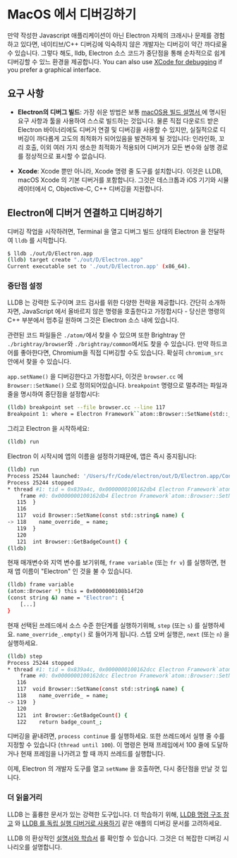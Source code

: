 # MacOS 에서 디버깅하기

만약 작성한 Javascript 애플리케이션이 아닌 Electron 자체의 크래시나 문제를 경험하고 있다면, 네이티브/C++ 디버깅에 익숙하지 않은 개발자는 디버깅이 약간 까다로울 수 있습니다. 그렇다 해도, lldb, Electron 소스 코드가 중단점을 통해 순차적으로 쉽게 디버깅할 수 있느 환경을 제공합니다. You can also use [XCode for debugging](debugging-instructions-macos-xcode.md) if you prefer a graphical interface.

## 요구 사항

* **Electron의 디버그 빌드**: 가장 쉬운 방법은 보통 [macOS용 빌드 설명서 ](build-instructions-osx.md)에 명시된 요구 사항과 툴을 사용하여 스스로 빌드하는 것입니다. 물론 직접 다운로드 받은 Electron 바이너리에도 디버거 연결 및 디버깅을 사용할 수 있지만, 실질적으로 디버깅이 까다롭게 고도의 최적화가 되어있음을 발견하게 될 것입니다: 인라인화, 꼬리 호출, 이외 여러 가지 생소한 최적화가 적용되어 디버거가 모든 변수와 실행 경로를 정상적으로 표시할 수 없습니다.

* **Xcode**: Xcode 뿐만 아니라, Xcode 명령 줄 도구를 설치합니다. 이것은 LLDB, macOS Xcode 의 기본 디버거를 포함합니다. 그것은 데스크톱과 iOS 기기와 시뮬레이터에서 C, Objective-C, C++ 디버깅을 지원합니다.

## Electron에 디버거 연결하고 디버깅하기

디버깅 작업을 시작하려면, Terminal 을 열고 디버그 빌드 상태의 Electron 을 전달하여 `lldb` 를 시작합니다.

```sh
$ lldb ./out/D/Electron.app
(lldb) target create "./out/D/Electron.app"
Current executable set to './out/D/Electron.app' (x86_64).
```

### 중단점 설정

LLDB 는 강력한 도구이며 코드 검사를 위한 다양한 전략을 제공합니다. 간단히 소개하자면, JavaScript 에서 올바르지 않은 명령을 호출한다고 가정합시다 - 당신은 명령의 C++ 부분에서 멈추길 원하며 그것은 Electron 소스 내에 있습니다.

관련된 코드 파일들은 `./atom/`에서 찾을 수 있으며 또한 Brightray 안 `./brightray/browser`와 `./brightray/common`에서도 찾을 수 있습니다. 만약 하드코어를 좋아한다면, Chromium을 직접 디버깅할 수도 있습니다. 확실히 `chromium_src` 안에서 찾을 수 있습니다.

`app.setName()` 을 디버깅한다고 가정합시다, 이것은 `browser.cc` 에 `Browser::SetName()` 으로 정의되어있습니다. `breakpoint` 명령으로 멀추려는 파일과 줄을 명시하여 중단점을 설정합시다:

```sh
(lldb) breakpoint set --file browser.cc --line 117
Breakpoint 1: where = Electron Framework``atom::Browser::SetName(std::__1::basic_string<char, std::__1::char_traits<char>, std::__1::allocator<char> > const&) + 20 at browser.cc:118, address = 0x000000000015fdb4
```

그리고 Electron 을 시작하세요:

```sh
(lldb) run
```

Electron 이 시작시에 앱의 이름을 설정하기때문에, 앱은 즉시 중지됩니다:

```sh
(lldb) run
Process 25244 launched: '/Users/fr/Code/electron/out/D/Electron.app/Contents/MacOS/Electron' (x86_64)
Process 25244 stopped
* thread #1: tid = 0x839a4c, 0x0000000100162db4 Electron Framework`atom::Browser::SetName(this=0x0000000108b14f20, name="Electron") + 20 at browser.cc:118, queue = 'com.apple.main-thread', stop reason = breakpoint 1.1
    frame #0: 0x0000000100162db4 Electron Framework`atom::Browser::SetName(this=0x0000000108b14f20, name="Electron") + 20 at browser.cc:118
   115 	}
   116
   117 	void Browser::SetName(const std::string& name) {
-> 118 	  name_override_ = name;
   119 	}
   120
   121 	int Browser::GetBadgeCount() {
(lldb)
```

현재 매개변수와 지역 변수를 보기위해, `frame variable` (또는 `fr v`) 를 실행하면, 현재 앱 이름이 "Electron" 인 것을 불 수 있습니다.

```sh
(lldb) frame variable
(atom::Browser *) this = 0x0000000108b14f20
(const string &) name = "Electron": {
    [...]
}
```

현재 선택된 쓰레드에서 소스 수준 한단계를 실행하기위해, `step` (또는 `s`) 를 실행하세요. `name_override_.empty()` 로 들어가게 됩니다. 스텝 오버 실행은, `next` (또는 `n`) 을 실행하세요.

```sh
(lldb) step
Process 25244 stopped
* thread #1: tid = 0x839a4c, 0x0000000100162dcc Electron Framework`atom::Browser::SetName(this=0x0000000108b14f20, name="Electron") + 44 at browser.cc:119, queue = 'com.apple.main-thread', stop reason = step in
    frame #0: 0x0000000100162dcc Electron Framework`atom::Browser::SetName(this=0x0000000108b14f20, name="Electron") + 44 at browser.cc:119
   116
   117 	void Browser::SetName(const std::string& name) {
   118 	  name_override_ = name;
-> 119 	}
   120
   121 	int Browser::GetBadgeCount() {
   122 	  return badge_count_;
```

디버깅을 끝내려면, `process continue` 를 실행하세요. 또한 쓰레드에서 실행 줄 수를 지정할 수 있습니다 (`thread until 100`). 이 명령은 현재 프레임에서 100 줄에 도달하거나 현재 프레임을 나가려고 할 때 까지 쓰레드를 실행합니다.

이제, Electron 의 개발자 도구를 열고 `setName` 을 호출하면, 다시 중단점을 만날 것 입니다.

### 더 읽을거리

LLDB 는 훌륭한 문서가 있는 강력한 도구입니다. 더 학습하기 위해, [LLDB 명령 구조 참고](https://developer.apple.com/library/mac/documentation/IDEs/Conceptual/gdb_to_lldb_transition_guide/document/lldb-basics.html#//apple_ref/doc/uid/TP40012917-CH2-SW2) 와 [LLDB 를 독립 실행 디버거로 사용하기](https://developer.apple.com/library/mac/documentation/IDEs/Conceptual/gdb_to_lldb_transition_guide/document/lldb-terminal-workflow-tutorial.html) 같은 애플의 디버깅 문서를 고려하세요.

LLDB 의 환상적인 [설명서와 학습서](http://lldb.llvm.org/tutorial.html) 를 확인할 수 있습니다. 그것은 더 복잡한 디버깅 시나리오를 설명합니다.